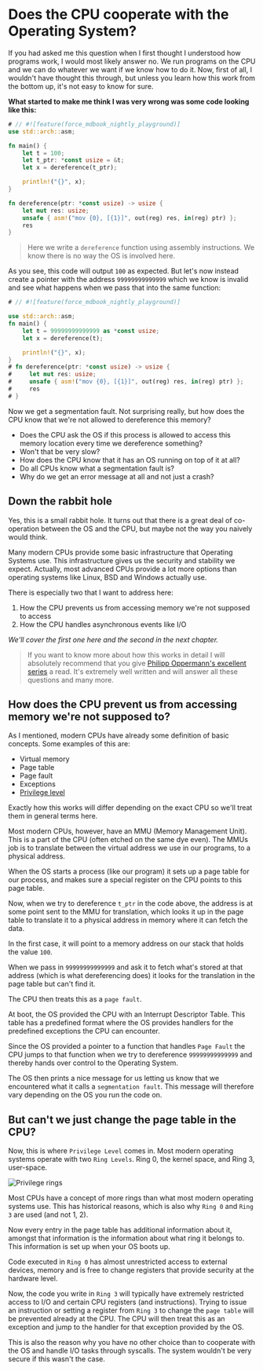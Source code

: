 # Does the CPU cooperate with the Operating System?

If you had asked me this question when I first thought I understood how programs work, I would most likely answer no. We run programs on the CPU and we can do whatever we want if we know how to do it. Now, first of all, I wouldn't have thought this through, but unless you learn how this work from the bottom up, it's not easy to know for sure.

**What started to make me think I was very wrong was some code looking like this:**

```rust
# // #![feature(force_mdbook_nightly_playground)]
use std::arch::asm;

fn main() {
    let t = 100;
    let t_ptr: *const usize = &t;
    let x = dereference(t_ptr);

    println!("{}", x);
}

fn dereference(ptr: *const usize) -> usize {
    let mut res: usize;
    unsafe { asm!("mov {0}, [{1}]", out(reg) res, in(reg) ptr) };
    res
}
```

> Here we write a `dereference` function using assembly instructions. We know there
is no way the OS is involved here.

As you see, this code will output `100` as expected. But let's now instead create a pointer with the address `99999999999999` which we know is invalid and see what
happens when we pass that into the same function:

```rust
# // #![feature(force_mdbook_nightly_playground)]

use std::arch::asm;
fn main() {
    let t = 99999999999999 as *const usize;
    let x = dereference(t);

    println!("{}", x);
}
# fn dereference(ptr: *const usize) -> usize {
#     let mut res: usize;
#     unsafe { asm!("mov {0}, [{1}]", out(reg) res, in(reg) ptr) };
#     res
# }
```

Now we get a segmentation fault. Not surprising really, but how does the CPU
know that we're not allowed to dereference this memory?

- Does the CPU ask the OS if this process is allowed to access this memory location every time we dereference something?
- Won't that be very slow?
- How does the CPU know that it has an OS running on top of it at all?
- Do all CPUs know what a segmentation fault is?
- Why do we get an error message at all and not just a crash?

## Down the rabbit hole

Yes, this is a small rabbit hole. It turns out that there
is a great deal of co-operation between the OS and the CPU, but maybe not the way you naively would think.

Many modern CPUs provide some basic infrastructure that Operating Systems use. This infrastructure gives us the security and stability we expect. Actually, most advanced CPUs provide a lot more options than operating systems like Linux, BSD and Windows actually use.

There is especially two that I want to address here:

1. How the CPU prevents us from accessing memory we're not supposed to access
2. How the CPU handles asynchronous events like I/O

_We'll cover the first one here and the second in the next chapter._

> If you want to know more about how this works in detail I will absolutely
> recommend that you give [Philipp Oppermann's excellent series](https://os.phil-opp.com/)
> a read. It's extremely well written and will answer all these questions and many more.

## How does the CPU prevent us from accessing memory we're not supposed to?

As I mentioned, modern CPUs have already some definition of basic concepts. Some examples of this are:

- Virtual memory
- Page table
- Page fault
- Exceptions
- [Privilege level](https://en.wikipedia.org/wiki/Protection_ring)

Exactly how this works will differ depending on the exact CPU so we'll treat them
in general terms here.

Most modern CPUs, however, have an MMU (Memory Management Unit). This is a part of the
CPU (often etched on the same dye even). The MMUs job is to translate between
the virtual address we use in our programs, to a physical address.

When the OS starts a process (like our program) it sets up a page table for our
process, and makes sure a special register on the CPU points to this page table.

Now, when we try to dereference `t_ptr` in the code above, the address is at some point
sent to the MMU for translation, which looks it up in the page table to translate
it to a physical address in memory where it can fetch the data.

In the first case, it will point to a memory address on our stack that holds the value `100`.

When we pass in `99999999999999` and ask it to fetch what's stored at that address
(which is what dereferencing does) it looks for the translation in the page table but can't find it.

The CPU then treats this as a `page fault`.

At boot, the OS provided the CPU with an Interrupt Descriptor Table. This table
has a predefined format where the OS provides handlers for the predefined
exceptions the CPU can encounter.

Since the OS provided a pointer to a function that handles `Page Fault` the CPU
jumps to that function when we try to dereference `99999999999999` and thereby hands over control to the Operating System.

The OS then prints a nice message for us letting us know that we encountered what it calls a `segmentation fault`. This message will therefore vary depending on the OS you run the code on.

## But can't we just change the page table in the CPU?

Now, this is where `Privilege Level` comes in. Most modern operating systems operate with two `Ring Levels`. Ring 0, the kernel space, and Ring 3, user-space.

![Privilege rings](./images/priv_rings.png)

Most CPUs have a concept of more rings than what most modern operating systems use. This has historical reasons, which is also why `Ring 0` and `Ring 3` are used (and not 1, 2).

Now every entry in the page table has additional information about it, amongst that information is the information about what ring it belongs to. This information is set up when your OS boots up.

Code executed in `Ring 0` has almost unrestricted access to external devices, memory and is free to change registers that provide security at the hardware level.

Now, the code you write in `Ring 3` will typically have extremely restricted access to I/O and certain CPU registers (and instructions). Trying to issue an instruction or setting a register from `Ring 3` to change the `page table` will be prevented already at the CPU. The CPU will then treat this as an exception and jump to the handler for that exception provided by the OS.

This is also the reason why you have no other choice than to cooperate with the OS and handle I/O tasks through syscalls. The system wouldn't be very secure if this wasn't the case.
